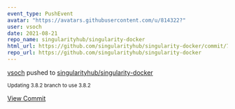 ```yaml
---
event_type: PushEvent
avatar: "https://avatars.githubusercontent.com/u/814322?"
user: vsoch
date: 2021-08-21
repo_name: singularityhub/singularity-docker
html_url: https://github.com/singularityhub/singularity-docker/commit/7d7a300cd2689cd77b4554f7ec636d562a512a93
repo_url: https://github.com/singularityhub/singularity-docker
---
```


<a href='https://github.com/vsoch' target='_blank'>vsoch</a> pushed to <a href='https://github.com/singularityhub/singularity-docker' target='_blank'>singularityhub/singularity-docker</a>

<small>Updating 3.8.2 branch to use 3.8.2</small>

<a href='https://github.com/singularityhub/singularity-docker/commit/7d7a300cd2689cd77b4554f7ec636d562a512a93' target='_blank'>View Commit</a>